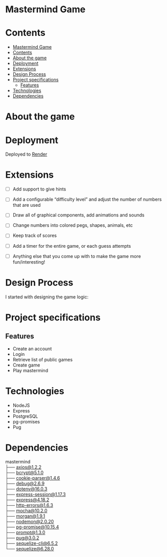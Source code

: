 # Mastermind Game

# Сontents
- [Mastermind Game](#mastermind-game)
- [Сontents](#сontents)
- [About the game](#about-the-game)
- [Deployment](#deployment)
- [Extensions](#extensions)
- [Design Process](#design-process)
- [Project specifications](#project-specifications)
  - [Features](#features)
- [Technologies](#technologies)
- [Dependencies](#dependencies)


# About the game

# Deployment

Deployed to [Render](https://mastermind.onrender.com/auth)

# Extensions

- [ ] Add support to give hints
- [ ] Add a configurable “difficulty level” and adjust the number of numbers that are used
- [ ] Draw all of graphical components, add animations and sounds
- [ ] Change numbers into colored pegs, shapes, animals, etc
- [ ] Keep track of scores
- [ ] Add a timer for the entire game, or each guess attempts
- [ ] Anything else that you come up with to make the game more fun/interesting!


# Design Process

I started with designing the game logic:


# Project specifications
## Features
- Create an account
- Login
- Retrieve list of public games
- Create game
- Play mastermind

# Technologies
- NodeJS
- Express
- PostgreSQL
- pg-promises
- Pug

# Dependencies
 mastermind <br/>
├── axios@1.2.2 <br/>
├── bcrypt@5.1.0 <br/>
├── cookie-parser@1.4.6 <br/>
├── debug@2.6.9 <br/>
├── dotenv@16.0.3 <br/>
├── express-session@1.17.3 <br/>
├── express@4.18.2 <br/>
├── http-errors@1.6.3 <br/>
├── mocha@10.2.0 <br/>
├── morgan@1.9.1 <br/>
├── nodemon@2.0.20 <br/>
├── pg-promise@10.15.4 <br/>
├── prompt@1.3.0 <br/>
├── pug@3.0.2 <br/>
├── sequelize-cli@6.5.2 <br/>
└── sequelize@6.28.0 <br/>

